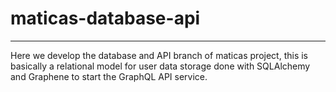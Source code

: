 # maticas-database-api
-----------------------------------------------------------------------------------

Here we develop the database and API branch of maticas project, this is basically
a relational model for user data storage done with SQLAlchemy and Graphene to start
the GraphQL API service.




